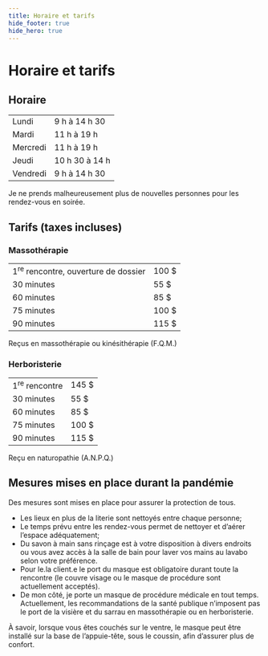 ```yaml
---
title: Horaire et tarifs
hide_footer: true
hide_hero: true
---
```


# Horaire et tarifs

## Horaire
<table>
  <tr>
    <td>Lundi</td>
    <td>9 h à 14 h 30</td>
  </tr>
    <tr>
    <td>Mardi</td>
    <td>11 h à 19 h</td>
  </tr>
  <tr>
    <td>Mercredi</td>
    <td>11 h à 19 h</td>
  </tr>
  <tr>
    <td>Jeudi</td>
    <td>10 h 30 à 14 h</td>
  </tr>
  <tr>
    <td>Vendredi</td>
    <td>9 h à 14 h 30</td>
  </tr>
</table>

Je ne prends malheureusement plus de nouvelles personnes pour les rendez-vous en soirée.

## Tarifs (taxes incluses)
### Massothérapie 
<table>
  <tr>
    <td>1<sup>re</sup> rencontre, ouverture de dossier</td>
    <td>100 $</td>
  </tr>
  <tr>
    <td>30 minutes</td>
    <td>55 $</td>
  </tr>
  <tr>
    <td>60 minutes</td>
    <td>85 $</td>
  </tr>
  <tr>
    <td>75 minutes</td>
    <td>100 $</td>
  </tr>
  <tr>
    <td>90 minutes</td>
    <td>115 $</td>
  </tr>
</table>

Reçus en massothérapie ou kinésithérapie (F.Q.M.)

### Herboristerie
<table>
  <tr>
    <td>1<sup>re</sup> rencontre</td>
    <td>145 $</td>
  </tr>
  <tr>
    <td>30 minutes</td>
    <td>55 $</td>
  </tr>
  <tr>
    <td>60 minutes</td>
    <td>85 $</td>
  </tr>
  <tr>
    <td>75 minutes</td>
    <td>100 $</td>
  </tr>
  <tr>
    <td>90 minutes</td>
    <td>115 $</td>
  </tr>
</table>

Reçu en naturopathie (A.N.P.Q.)

## Mesures mises en place durant la pandémie
Des mesures sont mises en place pour assurer la protection de tous.

- Les lieux en plus de la literie sont nettoyés entre chaque personne;
- Le temps prévu entre les rendez-vous permet de nettoyer et d’aérer l’espace adéquatement;
- Du savon à main sans rinçage est à votre disposition à divers endroits  ou vous avez accès à la salle de bain pour laver vos mains au lavabo selon votre préférence.
- Pour le.la client.e le port du masque est obligatoire durant toute la rencontre (le couvre visage ou le masque de procédure sont actuellement acceptés).
- De mon côté, je porte un masque de procédure médicale en tout temps. Actuellement, les recommandations de la santé publique n’imposent pas le port de la visière et du sarrau en massothérapie ou en herboristerie.

À savoir, lorsque vous êtes couchés sur le ventre, le masque peut être installé sur la base de l’appuie-tête, sous le coussin, afin d’assurer plus de confort. 
